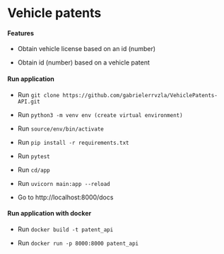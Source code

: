 # Vehicle patents


#### Features
- Obtain vehicle license based on an id (number)

- Obtain id (number) based on a vehicle patent

#### Run application
- Run `git clone https://github.com/gabrielerrvzla/VehiclePatents-API.git`

- Run `python3 -m venv env (create virtual environment)`

- Run `source/env/bin/activate`

- Run `pip install -r requirements.txt`

- Run `pytest`

- Run `cd/app`

- Run `uvicorn main:app --reload`

- Go to http://localhost:8000/docs

#### Run application with docker
- Run `docker build -t patent_api`

- Run `docker run -p 8000:8000 patent_api`
